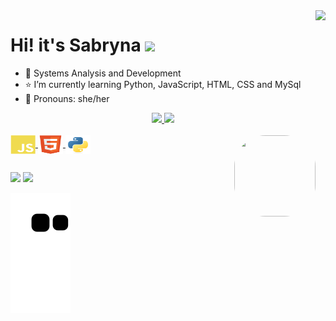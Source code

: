 <img align="right" height="290em" src="https://i.ibb.co/vs3b3Np/About-Me-Illustrated-Avatar-with-Mask-Social-Media-Post-4.png">

<h1>Hi! it's Sabryna <img src="https://c.tenor.com/SNL9_xhZl9oAAAAi/waving-hand-joypixels.gif" width="30px"></h1>

- 🌙 Systems Analysis and Development 
- ⭐ I’m currently learning Python, JavaScript, HTML, CSS and MySql
- 🌠 Pronouns: she/her

<div align="center">
  <a href="https://github.com/SabrynaRodrigues">
  <img height="130em" src="https://github-readme-stats.vercel.app/api?username=SabrynaRodrigues&show_icons=true&theme=dracula&include_all_commits=true&count_private=true"/>
  <img height="100em" src="https://github-readme-stats.vercel.app/api/top-langs/?username=SabrynaRodrigues&layout=compact&langs_count=7&theme=dracula"/>
  </div>
  <div style="display: inline_block"><br>
  <img align="center" alt="Sabryna-Js" height="30" width="40" src="https://raw.githubusercontent.com/devicons/devicon/master/icons/javascript/javascript-plain.svg">
  <img align="center" alt="Sabryna-HTML" height="30" width="40" src="https://raw.githubusercontent.com/devicons/devicon/master/icons/html5/html5-original.svg">
  <img align="center" alt="Sabryna-Python" height="30" width="40" src="https://raw.githubusercontent.com/devicons/devicon/master/icons/python/python-original.svg">
    <img align="right" src="https://i.pinimg.com/originals/a9/94/77/a99477ceacc3ac8d2990eb40b8bdd91f.gif" width="130" height="130" style="border-radius:50px" />
</div>
 
  ##
  
  <div> 
  <a href="https://instagram.com/sahyrodri" target="_blank"><img src="https://img.shields.io/badge/-Instagram-%23E4405F?style=for-the-badge&logo=instagram&logoColor=white" target="_blank"></a>
     <a href = "mailto:sabrynarodrigues1804@gmail.com"><img src="https://img.shields.io/badge/-Gmail-%23333?style=for-the-badge&logo=gmail&logoColor=white" target="_blank"></a>
 
 
  ![Snake animation](https://github.com/SabrynaRodrigues/SabrynaRodrigues/blob/output/github-contribution-grid-snake.svg)
  </div>
    
